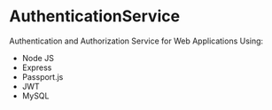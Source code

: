 # AuthenticationService

Authentication and Authorization Service for Web Applications Using:
* Node JS
* Express
* Passport.js
* JWT
* MySQL
